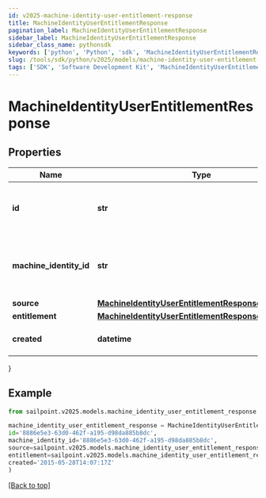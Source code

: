```yaml
---
id: v2025-machine-identity-user-entitlement-response
title: MachineIdentityUserEntitlementResponse
pagination_label: MachineIdentityUserEntitlementResponse
sidebar_label: MachineIdentityUserEntitlementResponse
sidebar_class_name: pythonsdk
keywords: ['python', 'Python', 'sdk', 'MachineIdentityUserEntitlementResponse', 'V2025MachineIdentityUserEntitlementResponse'] 
slug: /tools/sdk/python/v2025/models/machine-identity-user-entitlement-response
tags: ['SDK', 'Software Development Kit', 'MachineIdentityUserEntitlementResponse', 'V2025MachineIdentityUserEntitlementResponse']
---
```


# MachineIdentityUserEntitlementResponse


## Properties

Name | Type | Description | Notes
------------ | ------------- | ------------- | -------------
**id** | **str** | System-generated unique ID of the Object | [optional] 
**machine_identity_id** | **str** | System-generated unique ID of the Machine Identity | [optional] 
**source** | [**MachineIdentityUserEntitlementResponseSource**](machine-identity-user-entitlement-response-source) |  | [optional] 
**entitlement** | [**MachineIdentityUserEntitlementResponseEntitlement**](machine-identity-user-entitlement-response-entitlement) |  | [optional] 
**created** | **datetime** | Creation date of the Object | [optional] [readonly] 
}

## Example

```python
from sailpoint.v2025.models.machine_identity_user_entitlement_response import MachineIdentityUserEntitlementResponse

machine_identity_user_entitlement_response = MachineIdentityUserEntitlementResponse(
id='8886e5e3-63d0-462f-a195-d98da885b8dc',
machine_identity_id='8886e5e3-63d0-462f-a195-d98da885b8dc',
source=sailpoint.v2025.models.machine_identity_user_entitlement_response_source.MachineIdentityUserEntitlementResponse_source(),
entitlement=sailpoint.v2025.models.machine_identity_user_entitlement_response_entitlement.MachineIdentityUserEntitlementResponse_entitlement(),
created='2015-05-28T14:07:17Z'
)

```
[[Back to top]](#) 

